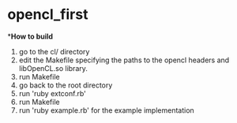 opencl_first
============

*******How to build******
1) go to the cl/ directory
2) edit the Makefile specifying the paths to the opencl headers and libOpenCL.so library.
3) run Makefile
4) go back to the root directory
5) run  'ruby extconf.rb'
6) run Makefile
7) run 'ruby example.rb' for the example implementation

